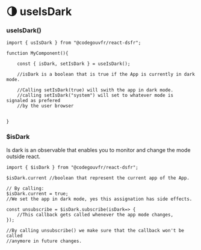 # 🌗 useIsDark

### useIsDark()

```tsx
import { usIsDark } from "@codegouvfr/react-dsfr";

function MyComponent(){

    const { isDark, setIsDark } = useIsDark();
    
    //isDark is a boolean that is true if the App is currently in dark mode.
    
    //Calling setIsDark(true) will swith the app in dark mode. 
    //calling setIsDark("system") will set to whatever mode is signaled as prefered
    //by the user browser


}
```

### $isDark

Is dark is an observable that enables you to monitor and change the mode outside react. &#x20;

```tsx
import { $isDark } from "@codegouvfr/react-dsfr";

$isDark.current //boolean that represent the current app of the App.  

// By calling:  
$isDark.current = true;  
//We set the app in dark mode, yes this assignation has side effects.  

const unsubscribe = $isDark.subscribe(isDark=> {
    //This callback gets called whenever the app mode changes,
});

//By calling unsubscribe() we make sure that the callback won't be called
//anymore in future changes.  
```
